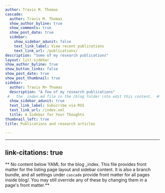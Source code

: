 ```yaml
---
author: Travis M. Thomas
cascade:
  author: Travis M. Thomas
  show_author_byline: true
  show_comments: true
  show_post_date: true
  sidebar:
    show_sidebar_adunit: false
    text_link_label: View recent publications
    text_link_url: /publications/
description: "Some of my research publications"
layout: list-sidebar
show_author_byline: true
show_button_links: false
show_post_date: true
show_post_thumbnail: true
sidebar:
  author: Travis M> Thomas
  description: "A few of my research publications"
 #   the _index.md file in the /blog folder \nto edit this content.  #\n"
  show_sidebar_adunit: true
  text_link_label: Subscribe via RSS
  text_link_url: /index.xml
  title: A Sidebar for Your Thoughts
thumbnail_left: true
title: Publications and research articles

---
```


---
link-citations: true
---


** No content below YAML for the blog _index. This file provides front matter for the listing page layout and sidebar content. It is also a branch bundle, and all settings under `cascade` provide front matter for all pages inside blog/. You may still override any of these by changing them in a page's front matter.**